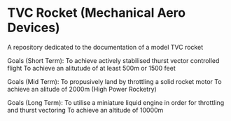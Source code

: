 # TVC Rocket (Mechanical Aero Devices)
A repository dedicated to the documentation of a model TVC rocket

Goals (Short Term):
To achieve actively stabilised thurst vector controlled flight
To achieve an alitutude of at least 500m or 1500 feet

Goals (Mid Term):
To propusively land by throttling a solid rocket motor
To achieve an alitude of 2000m (High Power Rocketry)

Goals (Long Term):
To utilise a miniature liquid engine in order for throttling and thurst vectoring 
To achieve an altitude of 10000m

